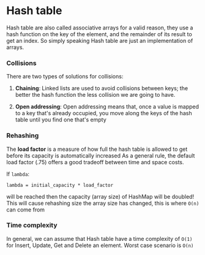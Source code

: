 # Hash table

Hash table are also called associative arrays for a valid reason, 
they use a hash function on the key of the element, 
and the remainder of its result to get an index. 
So simply speaking Hash table are just an implementation of arrays.


### Collisions
There are two types of solutions for collisions:

1. **Chaining**: Linked lists are used to avoid collisions 
   between keys; the better the hash function the less 
   collision we are going to have.
   

2. **Open addressing**: Open addressing means that, once a
   value is mapped to a key that's already occupied, 
   you move along the keys of the hash table until you 
   find one that's empty
   
### Rehashing

The **load factor** is a measure of how full the hash table is 
allowed to get before its capacity is automatically increased
As a general rule, the default load factor (.75) offers a good 
tradeoff between time and space costs.

If `lambda`:
```
lambda = initial_capacity * load_factor
```

will be reached then the capacity (array size) 
of HashMap will be doubled!
This will cause rehashing size the array size has changed, 
this is where `O(n)` can come from


### Time complexity
In general, we can assume that Hash table have a time complexity
of `O(1)` for Insert, Update, Get and Delete an element.
Worst case scenario is `O(n)`
